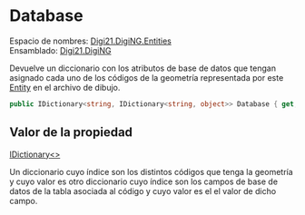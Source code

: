 # Database

Espacio de nombres: [Digi21.DigiNG.Entities](https://app.gitbook.com/@digi21/s/ayuda-de-digi21/~/drafts/-MXR80mySoUUhqygVNjW/digi3d-net/programacion/.net/referencia/digi21.diging/digi21.diging.entities)   
Ensamblado: [Digi21.DigiNG](https://app.gitbook.com/@digi21/s/ayuda-de-digi21/~/drafts/-MXR80mySoUUhqygVNjW/digi3d-net/programacion/.net/referencia/digi21.diging)​‌

Devuelve un diccionario con los atributos de base de datos que tengan asignado cada uno de los códigos de la geometría representada por este [Entity](https://app.gitbook.com/@digi21/s/ayuda-de-digi21/~/drafts/-MXR80mySoUUhqygVNjW/digi3d-net/programacion/.net/referencia/digi21.diging/digi21.diging.entities/entity) en el archivo de dibujo.

```csharp
public IDictionary<string, IDictionary<string, object>> Database { get;  }‌
```

## Valor de la propiedad <a id="valor-de-la-propiedad"></a>

[IDictionary&lt;&gt;](https://docs.microsoft.com/en-us/dotnet/api/system.collections.generic.idictionary-2?view=net-5.0)

Un diccionario cuyo índice son los distintos códigos que tenga la geometría y cuyo valor es otro diccionario cuyo índice son los campos de base de datos de la tabla asociada al código y cuyo valor es el el valor de dicho campo.

